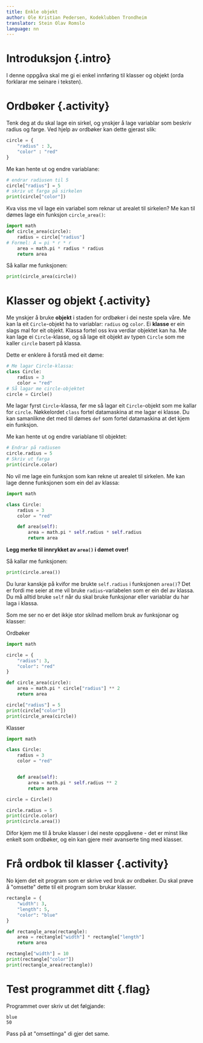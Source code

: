 ```yaml
---
title: Enkle objekt
author: Ole Kristian Pedersen, Kodeklubben Trondheim
translator: Stein Olav Romslo
language: nn
---
```



# Introduksjon {.intro}

I denne oppgåva skal me gi ei enkel innføring til klasser og objekt (orda
forklarar me seinare i teksten).


# Ordbøker {.activity}

Tenk deg at du skal lage ein sirkel, og ynskjer å lage variablar som beskriv
radius og farge. Ved hjelp av ordbøker kan dette gjerast slik:

```python
circle = {
    "radius" : 3,
    "color" : "red"
}
```

Me kan hente ut og endre variablane:

```python
# endrar radiusen til 5
circle["radius"] = 5
# skriv ut farga på sirkelen
print(circle["color"])
```

Kva viss me vil lage ein variabel som reknar ut arealet til sirkelen? Me kan til
dømes lage ein funksjon `circle_area()`:

```python
import math
def circle_area(circle):
    radius = circle["radius"]
# Formel: A = pi * r * r
    area = math.pi * radius * radius
    return area
```

Så kallar me funksjonen:

```python
print(circle_area(circle))
```


# Klasser og objekt {.activity}

Me ynskjer å bruke __objekt__ i staden for ordbøker i dei neste spela våre. Me
kan la eit `Circle`-objekt ha to variablar: `radius` og `color`. Ei __klasse__
er ein slags mal for eit objekt. Klassa fortel oss kva verdiar objektet kan ha.
Me kan lage ei `Circle`-klasse, og så lage eit objekt av typen `Circle` som me
kaller `circle` basert på klassa.

Dette er enklere å forstå med eit døme:

```python
# Me lagar Circle-klassa:
class Circle:
    radius = 3
    color = "red"
# Så lagar me circle-objektet
circle = Circle()
```

Me lagar fyrst `Circle`-klassa, før me så lagar eit `Circle`-objekt som me
kallar for `circle`. Nøkkelordet `class` fortel datamaskina at me lagar ei
klasse. Du kan samanlikne det med til dømes `def` som fortel datamaskina at det
kjem ein funksjon.

Me kan hente ut og endre variablane til objektet:

```python
# Endrar på radiusen
circle.radius = 5
# Skriv ut farga
print(circle.color)
```

No vil me lage ein funksjon som kan rekne ut arealet til sirkelen. Me kan lage
denne funksjonen som ein del av klassa:

```python
import math

class Circle:
    radius = 3
    color = "red"

    def area(self):
        area = math.pi * self.radius * self.radius
        return area
```

__Legg merke til innrykket av `area()` i dømet over!__

Så kallar me funksjonen:

```python
print(circle.area())
```

Du lurar kanskje på kvifor me brukte `self.radius` i funksjonen `area()`? Det er
fordi me seier at me vil bruke `radius`-variabelen som er ein del av klassa. Du
må alltid bruke `self` når du skal bruke funksjonar eller variablar du har laga
i klassa.

Som me ser no er det ikkje stor skilnad mellom bruk av funksjonar og klasser:

<div class="col-sm-6" >
Ordbøker

```python
import math

circle = {
    "radius": 3,
    "color": "red"
}

def circle_area(circle):
    area = math.pi * circle["radius"] ** 2
    return area

circle["radius"] = 5
print(circle["color"])
print(circle_area(circle))


```
</div>

<div class="col-sm-6" >
Klasser

```python
import math

class Circle:
    radius = 3
    color = "red"


    def area(self):
        area = math.pi * self.radius ** 2
        return area

circle = Circle()

circle.radius = 5
print(circle.color)
print(circle.area())
```
</div>

Difor kjem me til å bruke klasser i dei neste oppgåvene - det er minst like
enkelt som ordbøker, og ein kan gjere meir avanserte ting med klasser.


# Frå ordbok til klasser {.activity}

No kjem det eit program som er skrive ved bruk av ordbøker. Du skal prøve å
"omsette" dette til eit program som brukar klasser.

```python
rectangle = {
    "width": 3,
    "length": 5,
    "color": "blue"
}

def rectangle_area(rectangle):
    area = rectangle["width"] * rectangle["length"]
    return area

rectangle["width"] = 10
print(rectangle["color"])
print(rectangle_area(rectangle))
```


# Test programmet ditt {.flag}

Programmet over skriv ut det følgjande:

```
blue
50
```

Pass på at "omsettinga" di gjer det same.
